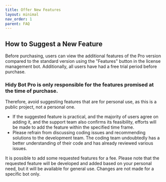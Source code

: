 ```yaml
---
title: Offer New Features
layout: minimal
nav_order: 1
parent: FAQ
---
```


<head>
    <meta charset="utf-8">
    <link rel="stylesheet" href="https://b3h1z.github.io/HidyBot-Docs/assets/css/en-style.css">
    <link rel="icon" href="https://b3h1z.github.io/HidyBot-Docs/favicon.ico" type="image/x-icon">
</head>
<div>
<h2>How to Suggest a New Feature</h2>
<p>Before purchasing, users can view the additional features of the Pro version compared to the standard version using the "Features" button in the license management bot. Additionally, all users have had a free trial period before purchase.</p>
<h3>Hidy Bot Pro is only responsible for the features promised at the time of purchase.</h3>
<p>Therefore, avoid suggesting features that are for personal use, as this is a public project, not a personal one.</p>
<ul>
    <li>If the suggested feature is practical, and the majority of users agree on adding it, and the support team also confirms its feasibility, efforts will be made to add the feature within the specified time frame.</li>
    <li>Please refrain from discussing coding issues and recommending solutions to the development team. The coding team undoubtedly has a better understanding of their code and has already reviewed various issues.</li>
</ul>
<p>It is possible to add some requested features for a fee. Please note that the requested feature will be developed and added based on your personal need, but it will be available for general use. Changes are not made for a specific bot only.</p>
</div>